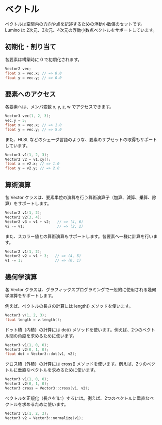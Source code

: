 ベクトル
====================

ベクトルは空間内の方向や点を記述するための浮動小数値のセットです。
Lumino は 2次元、3次元、4次元の浮動小数点ベクトルをサポートしています。


初期化・割り当て
--------------------
各要素は構築時に 0 で初期化されます。

```cpp
Vector2 vec;
float x = vec.x; // => 0.0
float y = vec.y; // => 0.0
```

要素へのアクセス
--------------------
各要素へは、メンバ変数 x, y, z, w でアクセスできます。

```cpp
Vector3 vec(1, 2, 3);
vec.y = 5;
float x = vec.x; // => 1.0
float y = vec.y; // => 5.0
```

また、HLSL などのシェーダ言語のような、要素のサブセットの取得もサポートしています。
```cpp
Vector3 v1(1, 2, 3);
Vector2 v2 = v1.xy();
float x = v2.x; // => 1.0
float y = v2.y; // => 2.0
```

算術演算
--------------------
各 Vector クラスは、要素単位の演算を行う算術演算子（加算、減算、乗算、除算）をサポートします。

```cpp
Vector2 v1(1, 2);
Vector2 v2(3, 4);
Vector2 v3 = v1 + v2;   // => (4, 6)
v2 -= v1;               // => (2, 2)
```

また、スカラー値との算術演算もサポートします。各要素へ一様に計算を行います。

```cpp
Vector2 v1(1, 2);
Vector2 v2 = v1 + 3;   // => (4, 5)
v1 -= 1;               // => (0, 1)
```


幾何学演算
--------------------
各 Vector クラスは、グラフィックスプログラミングで一般的に使用される幾何学演算をサポートします。

例えば、ベクトルの長さの計算には length() メソッドを使います。
```cpp
Vector3 v(1, 2, 3);
float length = v.length();
```

ドット積（内積）の計算には dot() メソッドを使います。例えば、2つのベクトル間の角度を求めるために使います。
```cpp
Vector3 v1(1, 0, 0);
Vector3 v2(0, 1, 0);
float dot = Vector3::dot(v1, v2);
```

クロス積（外積）の計算には cross() メソッドを使います。例えば、2つのベクトルに垂直なベクトルを求めるために使います。
```cpp
Vector3 v1(1, 0, 0);
Vector3 v2(0, 1, 0);
Vector3 cross = Vector3::cross(v1, v2);
```

ベクトルを正規化（長さを1に）するには。例えば、2つのベクトルに垂直なベクトルを求めるために使います。
```cpp
Vector3 v1(1, 2, 3);
Vector3 v2 = Vector3::normalize(v1);
```

